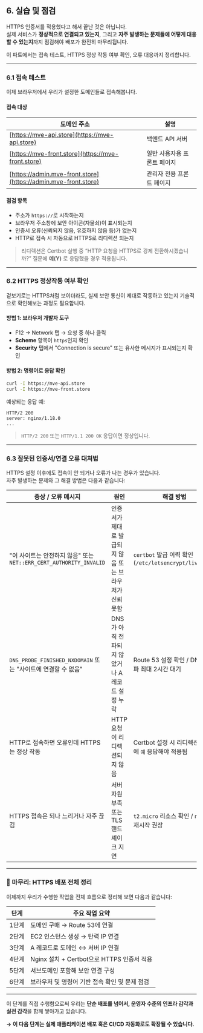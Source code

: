 ## 6. 실습 및 점검

HTTPS 인증서를 적용했다고 해서 끝난 것은 아닙니다.  
실제 서비스가 **정상적으로 연결되고 있는지**, 그리고 **자주 발생하는 문제들에 어떻게 대응할 수 있는지**까지 점검해야 배포가 완전히 마무리됩니다.

이 파트에서는 접속 테스트, HTTPS 정상 작동 여부 확인, 오류 대응까지 정리합니다.

---

### 6.1 접속 테스트

이제 브라우저에서 우리가 설정한 도메인들로 접속해봅니다.

#### 접속 대상

| 도메인 주소                                                    | 설명                        |
| -------------------------------------------------------------- | --------------------------- |
| [https://mve-api.store](https://mve-api.store)                 | 백엔드 API 서버             |
| [https://mve-front.store](https://mve-front.store)             | 일반 사용자용 프론트 페이지 |
| [https://admin.mve-front.store](https://admin.mve-front.store) | 관리자 전용 프론트 페이지   |

#### 점검 항목

- 주소가 `https://`로 시작하는지
- 브라우저 주소창에 보안 아이콘(자물쇠)이 표시되는지
- 인증서 오류(신뢰되지 않음, 유효하지 않음 등)가 없는지
- HTTP로 접속 시 자동으로 HTTPS로 리디렉션 되는지

> 리디렉션은 Certbot 실행 중 “HTTP 요청을 HTTPS로 강제 전환하시겠습니까?” 질문에 **예(Y)** 로 응답했을 경우 적용됩니다.

---

### 6.2 HTTPS 정상작동 여부 확인

겉보기로는 HTTPS처럼 보이더라도, 실제 보안 통신이 제대로 작동하고 있는지 기술적으로 확인해보는 과정도 필요합니다.

#### 방법 1: 브라우저 개발자 도구

- F12 → Network 탭 → 요청 중 하나 클릭
- **Scheme** 항목이 `https`인지 확인
- **Security** 탭에서 "Connection is secure" 또는 유사한 메시지가 표시되는지 확인

#### 방법 2: 명령어로 응답 확인

```bash
curl -I https://mve-api.store
curl -I https://mve-front.store
```

예상되는 응답 예:

```
HTTP/2 200
server: nginx/1.18.0
...
```

> `HTTP/2 200` 또는 `HTTP/1.1 200 OK` 응답이면 정상입니다.

---

### 6.3 잘못된 인증서/연결 오류 대처법

HTTPS 설정 이후에도 접속이 안 되거나 오류가 나는 경우가 있습니다.  
자주 발생하는 문제와 그 해결 방법은 다음과 같습니다:

| 증상 / 오류 메시지                                                 | 원인                                                    | 해결 방법                                              |
| ------------------------------------------------------------------ | ------------------------------------------------------- | ------------------------------------------------------ |
| "이 사이트는 안전하지 않음" 또는 `NET::ERR_CERT_AUTHORITY_INVALID` | 인증서가 제대로 발급되지 않음 또는 브라우저가 신뢰 못함 | `certbot` 발급 이력 확인 (`/etc/letsencrypt/live/...`) |
| `DNS_PROBE_FINISHED_NXDOMAIN` 또는 "사이트에 연결할 수 없음"       | DNS가 아직 전파되지 않았거나 A 레코드 설정 누락         | Route 53 설정 확인 / DNS 전파 최대 2시간 대기          |
| HTTP로 접속하면 오류인데 HTTPS는 정상 작동                         | HTTP 요청이 리디렉션되지 않음                           | Certbot 설정 시 리디렉션 질문에 `예` 응답해야 적용됨   |
| HTTPS 접속은 되나 느리거나 자주 끊김                               | 서버 자원 부족 또는 TLS 핸드셰이크 지연                 | `t2.micro` 리소스 확인 / `nginx` 재시작 권장           |

---

### 🧩 마무리: HTTPS 배포 전체 정리

이제까지 우리가 수행한 작업을 전체 흐름으로 정리해 보면 다음과 같습니다:

| 단계  | 주요 작업 요약                                 |
| ----- | ---------------------------------------------- |
| 1단계 | 도메인 구매 → Route 53에 연결                  |
| 2단계 | EC2 인스턴스 생성 → 탄력 IP 연결               |
| 3단계 | A 레코드로 도메인 ↔ 서버 IP 연결               |
| 4단계 | Nginx 설치 + Certbot으로 HTTPS 인증서 적용     |
| 5단계 | 서브도메인 포함해 보안 연결 구성               |
| 6단계 | 브라우저 및 명령어 기반 접속 확인 및 문제 점검 |

---

이 단계를 직접 수행함으로써 우리는 **단순 배포를 넘어서, 운영자 수준의 인프라 감각과 실전 감각**을 함께 쌓아가고 있습니다.

**→ 이 다음 단계는 실제 애플리케이션 배포 혹은 CI/CD 자동화로도 확장될 수 있습니다.**
